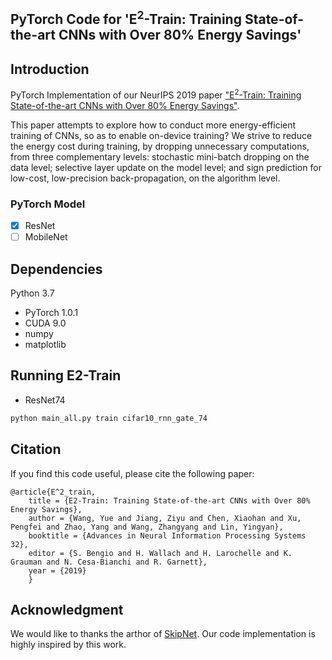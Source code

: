 ## PyTorch Code for 'E<sup>2</sup>-Train: Training State-of-the-art CNNs with Over 80% Energy Savings'

## Introduction

PyTorch Implementation of our NeurIPS 2019 paper ["E<sup>2</sup>-Train: Training State-of-the-art CNNs with Over 80% Energy Savings"](https://arxiv.org/abs/1910.13349).

This paper attempts to explore how to conduct more energy-efficient training of CNNs, so as to enable
on-device training? We strive to reduce the energy cost during training, by dropping
unnecessary computations, from three complementary levels: stochastic mini-batch
dropping on the data level; selective layer update on the model level; and sign
prediction for low-cost, low-precision back-propagation, on the algorithm level.

### PyTorch Model

- [x] ResNet
- [ ] MobileNet

## Dependencies

Python 3.7
* PyTorch 1.0.1
* CUDA 9.0
* numpy
* matplotlib


## Running E2-Train

* ResNet74

```bash
python main_all.py train cifar10_rnn_gate_74
```

## Citation

If you find this code useful, please cite the following paper:

    @article{E^2_train,
        title = {E2-Train: Training State-of-the-art CNNs with Over 80% Energy Savings},
        author = {Wang, Yue and Jiang, Ziyu and Chen, Xiaohan and Xu, Pengfei and Zhao, Yang and Wang, Zhangyang and Lin, Yingyan},
        booktitle = {Advances in Neural Information Processing Systems 32},
        editor = {S. Bengio and H. Wallach and H. Larochelle and K. Grauman and N. Cesa-Bianchi and R. Garnett},
        year = {2019}
        }

## Acknowledgment

We would like to thanks the arthor of [SkipNet](https://github.com/ucbdrive/skipnet). Our code implementation is highly inspired by this work.
